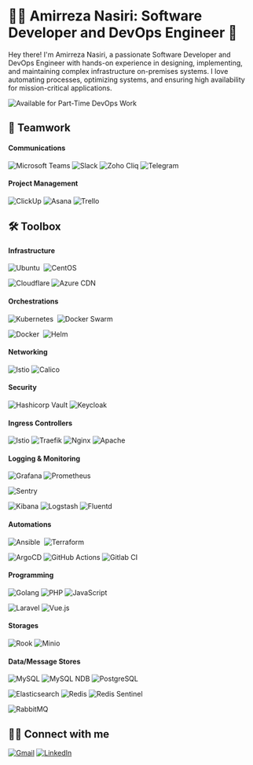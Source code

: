 # 👨‍💻 Amirreza Nasiri: Software Developer and DevOps Engineer 🚀

Hey there! I'm Amirreza Nasiri, a passionate Software Developer and DevOps Engineer with hands-on experience in designing, implementing, and maintaining complex infrastructure on-premises systems. I love automating processes, optimizing systems, and ensuring high availability for mission-critical applications.

![Available for Part-Time DevOps Work](https://img.shields.io/badge/🔍%20Available%20for%20Part--Time%20DevOps%20Work-yes-brightgreen)

## 💼 Teamwork
#### Communications
![Microsoft Teams](https://img.shields.io/badge/-Microsoft%20Teams-05122A?style=flat&logo=microsoft-teams)
![Slack](https://img.shields.io/badge/-Slack-05122A?style=flat&logo=slack)
![Zoho Cliq](https://img.shields.io/badge/-Zoho%20Cliq-05122A?style=flat&logo=zoho)
![Telegram](https://img.shields.io/badge/-Telegram-05122A?style=flat&logo=telegram)

#### Project Management
![ClickUp](https://img.shields.io/badge/-ClickUp-05122A?style=flat&logo=clickup)
![Asana](https://img.shields.io/badge/-Asana-05122A?style=flat&logo=asana)
![Trello](https://img.shields.io/badge/-Trello-05122A?style=flat&logo=trello)


## 🛠️ Toolbox

#### Infrastructure
![Ubuntu](https://img.shields.io/badge/-Ubuntu-05122A?style=flat&logo=ubuntu)&nbsp;
![CentOS](https://img.shields.io/badge/-CentOS-05122A?style=flat&logo=centos)&nbsp;

![Cloudflare](https://img.shields.io/badge/-Cloudflare-05122A?style=flat&logo=cloudflare)
![Azure CDN](https://img.shields.io/badge/-Azure%20CDN-05122A?style=flat&logo=microsoft-azure)

#### Orchestrations
![Kubernetes](https://img.shields.io/badge/-Kubernetes-05122A?style=flat&logo=kubernetes)&nbsp;
![Docker Swarm](https://img.shields.io/badge/-Docker%20Swarm-05122A?style=flat&logo=docker)&nbsp;

![Docker](https://img.shields.io/badge/-Docker%20Images-05122A?style=flat&logo=docker)&nbsp;
![Helm](https://img.shields.io/badge/-Helm-05122A?style=flat&logo=helm)

#### Networking
![Istio](https://img.shields.io/badge/-Istio%20Service%20Mesh-05122A?style=flat&logo=istio)
![Calico](https://img.shields.io/badge/-Calico-05122A?style=flat&logo=calico)

#### Security
![Hashicorp Vault](https://img.shields.io/badge/-Hashicorp%20Vault-05122A?style=flat&logo=vault)
![Keycloak](https://img.shields.io/badge/-Keycloak-05122A?style=flat&logo=keycloak)

#### Ingress Controllers
![Istio](https://img.shields.io/badge/-Istio%20Ingress%20Gateway-05122A?style=flat&logo=istio)
![Traefik](https://img.shields.io/badge/-Traefik-05122A?style=flat&logo=traefik)
![Nginx](https://img.shields.io/badge/-Nginx-05122A?style=flat&logo=nginx)
![Apache](https://img.shields.io/badge/-Apache-05122A?style=flat&logo=apache)

#### Logging & Monitoring
![Grafana](https://img.shields.io/badge/-Grafana-05122A?style=flat&logo=grafana)
![Prometheus](https://img.shields.io/badge/-Prometheus-05122A?style=flat&logo=prometheus)

![Sentry](https://img.shields.io/badge/-Sentry-05122A?style=flat&logo=sentry)

![Kibana](https://img.shields.io/badge/-Kibana-05122A?style=flat&logo=kibana)
![Logstash](https://img.shields.io/badge/-Logstash-05122A?style=flat&logo=logstash)
![Fluentd](https://img.shields.io/badge/-Fluentd-05122A?style=flat&logo=fluentd)

#### Automations
![Ansible](https://img.shields.io/badge/-Ansible-05122A?style=flat&logo=ansible)&nbsp;
![Terraform](https://img.shields.io/badge/-Terraform-05122A?style=flat&logo=terraform)&nbsp;

![ArgoCD](https://img.shields.io/badge/-ArgoCD-05122A?style=flat&logo=argo)
![GitHub Actions](https://img.shields.io/badge/-GitHub%20Actions-05122A?style=flat&logo=github-actions)
![Gitlab CI](https://img.shields.io/badge/-GitLab%20CI-05122A?style=flat&logo=gitlab)&nbsp;

#### Programming
![Golang](https://img.shields.io/badge/-Golang-05122A?style=flat&logo=go)
![PHP](https://img.shields.io/badge/-PHP-05122A?style=flat&logo=php)
![JavaScript](https://img.shields.io/badge/-JavaScript-05122A?style=flat&logo=javascript)

![Laravel](https://img.shields.io/badge/-Laravel-05122A?style=flat&logo=laravel)
![Vue.js](https://img.shields.io/badge/-Vue.js-05122A?style=flat&logo=vue.js)

#### Storages
![Rook](https://img.shields.io/badge/-Rook%20(Ceph)-05122A?style=flat&logo=ceph)
![Minio](https://img.shields.io/badge/-Minio-05122A?style=flat&logo=minio)

#### Data/Message Stores
![MySQL](https://img.shields.io/badge/-MySQL-05122A?style=flat&logo=mysql)
![MySQL NDB](https://img.shields.io/badge/-MySQL%20NDB-05122A?style=flat&logo=mysql)
![PostgreSQL](https://img.shields.io/badge/-PostgreSQL-05122A?style=flat&logo=postgresql)

![Elasticsearch](https://img.shields.io/badge/-Elasticsearch-05122A?style=flat&logo=elasticsearch)
![Redis](https://img.shields.io/badge/-Redis-05122A?style=flat&logo=redis)
![Redis Sentinel](https://img.shields.io/badge/-Redis%20Sentinel-05122A?style=flat&logo=redis)

![RabbitMQ](https://img.shields.io/badge/-RabbitMQ-05122A?style=flat&logo=rabbitmq)


## 🤝🏻 Connect with me

[![Gmail](https://img.shields.io/badge/-nasiri.amirreza.96@gmail.com-05122A?style=flat&logo=gmail)](mailto:nasiri.amirreza.96@gmail.com)
[![LinkedIn](https://img.shields.io/badge/-LinkedIn-05122A?style=flat&logo=linkedin)](https://www.linkedin.com/in/amirreza-nasiri/)
